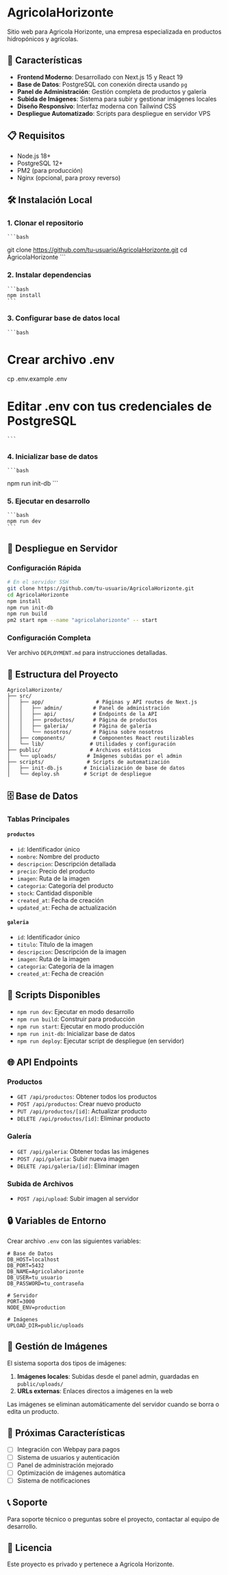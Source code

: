 # AgricolaHorizonte

Sitio web para Agricola Horizonte, una empresa especializada en productos hidropónicos y agrícolas.

## 🚀 Características

- **Frontend Moderno**: Desarrollado con Next.js 15 y React 19
- **Base de Datos**: PostgreSQL con conexión directa usando `pg`
- **Panel de Administración**: Gestión completa de productos y galería
- **Subida de Imágenes**: Sistema para subir y gestionar imágenes locales
- **Diseño Responsivo**: Interfaz moderna con Tailwind CSS
- **Despliegue Automatizado**: Scripts para despliegue en servidor VPS

## 📋 Requisitos

- Node.js 18+
- PostgreSQL 12+
- PM2 (para producción)
- Nginx (opcional, para proxy reverso)

## 🛠️ Instalación Local

### 1. Clonar el repositorio
    ```bash
git clone https://github.com/tu-usuario/AgricolaHorizonte.git
cd AgricolaHorizonte
    ```

### 2. Instalar dependencias
    ```bash
    npm install
    ```

### 3. Configurar base de datos local
    ```bash
# Crear archivo .env
cp .env.example .env
# Editar .env con tus credenciales de PostgreSQL
    ```

### 4. Inicializar base de datos
    ```bash
npm run init-db
    ```

### 5. Ejecutar en desarrollo
    ```bash
    npm run dev
    ```

## 🚀 Despliegue en Servidor

### Configuración Rápida
```bash
# En el servidor SSH
git clone https://github.com/tu-usuario/AgricolaHorizonte.git
cd AgricolaHorizonte
npm install
npm run init-db
npm run build
pm2 start npm --name "agricolahorizonte" -- start
```

### Configuración Completa
Ver archivo `DEPLOYMENT.md` para instrucciones detalladas.

## 📁 Estructura del Proyecto

```
AgricolaHorizonte/
├── src/
│   ├── app/                 # Páginas y API routes de Next.js
│   │   ├── admin/          # Panel de administración
│   │   ├── api/            # Endpoints de la API
│   │   ├── productos/      # Página de productos
│   │   ├── galeria/        # Página de galería
│   │   └── nosotros/       # Página sobre nosotros
│   ├── components/         # Componentes React reutilizables
│   └── lib/               # Utilidades y configuración
├── public/                # Archivos estáticos
│   └── uploads/          # Imágenes subidas por el admin
├── scripts/              # Scripts de automatización
│   ├── init-db.js       # Inicialización de base de datos
│   └── deploy.sh        # Script de despliegue
```

## 🗄️ Base de Datos

### Tablas Principales

#### `productos`
- `id`: Identificador único
- `nombre`: Nombre del producto
- `descripcion`: Descripción detallada
- `precio`: Precio del producto
- `imagen`: Ruta de la imagen
- `categoria`: Categoría del producto
- `stock`: Cantidad disponible
- `created_at`: Fecha de creación
- `updated_at`: Fecha de actualización

#### `galeria`
- `id`: Identificador único
- `titulo`: Título de la imagen
- `descripcion`: Descripción de la imagen
- `imagen`: Ruta de la imagen
- `categoria`: Categoría de la imagen
- `created_at`: Fecha de creación

## 🔧 Scripts Disponibles

- `npm run dev`: Ejecutar en modo desarrollo
- `npm run build`: Construir para producción
- `npm run start`: Ejecutar en modo producción
- `npm run init-db`: Inicializar base de datos
- `npm run deploy`: Ejecutar script de despliegue (en servidor)

## 🌐 API Endpoints

### Productos
- `GET /api/productos`: Obtener todos los productos
- `POST /api/productos`: Crear nuevo producto
- `PUT /api/productos/[id]`: Actualizar producto
- `DELETE /api/productos/[id]`: Eliminar producto

### Galería
- `GET /api/galeria`: Obtener todas las imágenes
- `POST /api/galeria`: Subir nueva imagen
- `DELETE /api/galeria/[id]`: Eliminar imagen

### Subida de Archivos
- `POST /api/upload`: Subir imagen al servidor

## 🔒 Variables de Entorno

Crear archivo `.env` con las siguientes variables:

```env
# Base de Datos
DB_HOST=localhost
DB_PORT=5432
DB_NAME=Agricolahorizonte
DB_USER=tu_usuario
DB_PASSWORD=tu_contraseña

# Servidor
PORT=3000
NODE_ENV=production

# Imágenes
UPLOAD_DIR=public/uploads
```

## 📸 Gestión de Imágenes

El sistema soporta dos tipos de imágenes:
1. **Imágenes locales**: Subidas desde el panel admin, guardadas en `public/uploads/`
2. **URLs externas**: Enlaces directos a imágenes en la web

Las imágenes se eliminan automáticamente del servidor cuando se borra o edita un producto.

## 🚀 Próximas Características

- [ ] Integración con Webpay para pagos
- [ ] Sistema de usuarios y autenticación
- [ ] Panel de administración mejorado
- [ ] Optimización de imágenes automática
- [ ] Sistema de notificaciones

## 📞 Soporte

Para soporte técnico o preguntas sobre el proyecto, contactar al equipo de desarrollo.

## 📄 Licencia

Este proyecto es privado y pertenece a Agricola Horizonte.
